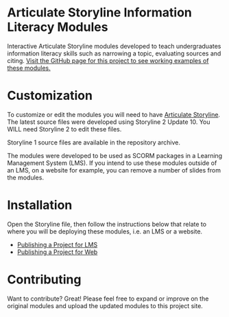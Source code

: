Articulate Storyline Information Literacy Modules
=============================

Interactive Articulate Storyline modules developed to teach undergraduates information literacy skills such as narrowing a topic, evaluating sources and citing. [Visit the GitHub page for this project to see working examples of these modules.](http://marquetterml.github.io/information-literacy-modules)

Customization
=============

To customize or edit the modules you will need to have [Articulate Storyline](https://www.articulate.com/products/storyline-why.php). The latest source files were developed using Storyline 2 Update 10. You WILL need Storyline 2 to edit these files.

Storyline 1 source files are available in the repository archive. 

The modules were developed to be used as SCORM packages in a Learning Management System (LMS). If you intend to use these modules outside of an LMS, on a website for example, you can remove a number of slides from the modules.

Installation
============

Open the Storyline file, then follow the instructions below that relate to where you will be deploying these modules, i.e. an LMS or a website. 


- [Publishing a Project for LMS](https://community.articulate.com/series/articulate-storyline-1/articles/publishing-a-project-for-lms)
- [Publishing a Project for Web](https://community.articulate.com/series/articulate-storyline-1/articles/publishing-a-project-for-web)

Contributing
============

Want to contribute? Great! Please feel free to expand or improve on the original modules and upload the updated modules to this project site.
